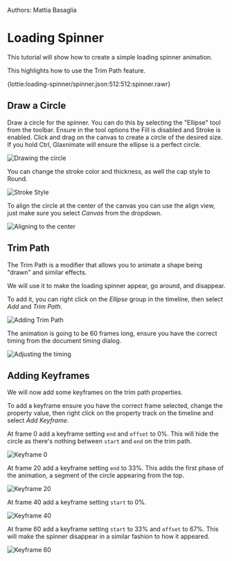 Authors: Mattia Basaglia

# Loading Spinner

This tutorial will show how to create a simple loading spinner animation.

This highlights how to use the Trim Path feature.

{lottie:loading-spinner/spinner.json:512:512:spinner.rawr}

Draw a Circle
-------------

Draw a circle for the spinner.
You can do this by selecting the "Ellipse" tool from the toolbar.
Ensure in the tool options the Fill is disabled and Stroke is enabled.
Click and drag on the canvas to create a circle of the desired size.
If you hold Ctrl, Glaxnimate will ensure the ellipse is a perfect circle.

![Drawing the circle](./draw-ellipse.png)

You can change the stroke color and thickness, as well the cap style to Round.

![Stroke Style](./stroke-style.png)

To align the circle at the center of the canvas you can use the align view,
just make sure you select _Canvas_ from the dropdown.

![Aligning to the center](./align.png)

Trim Path
---------

The Trim Path is a modifier that allows you to animate a shape being "drawn"
and similar effects.

We will use it to make the loading spinner appear, go around, and disappear.

To add it, you can right click on the _Ellipse_ group in the timeline,
then select _Add_ and _Trim Path_.

![Adding Trim Path](./add-trim.png)

The animation is going to be 60 frames long, ensure you have the correct
timing from the document timing dialog.

![Adjusting the timing](./timing-dialog.png)

Adding Keyframes
----------------

We will now add some keyframes on the trim path properties.

To add a keyframe ensure you have the correct frame selected, change the
property value, then right click on the property track on the timeline
and select _Add Keyframe_.

At frame 0 add a keyframe setting `end` and `offset` to 0%.
This will hide the circle as there's nothing between `start` and `end` on the trim path.

![Keyframe 0](./keyframe-0.png)


At frame 20 add a keyframe setting `end` to 33%.
This adds the first phase of the animation, a segment of the circle appearing from the top.

![Keyframe 20](./keyframe-20.png)


At frame 40 add a keyframe setting `start` to 0%.

![Keyframe 40](./keyframe-40.png)


At frame 60 add a keyframe setting `start` to 33% and `offset` to 67%.
This will make the spinner disappear in a similar fashion to how it appeared.

![Keyframe 60](./keyframe-60.png)
